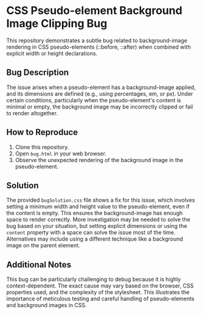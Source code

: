# CSS Pseudo-element Background Image Clipping Bug

This repository demonstrates a subtle bug related to background-image rendering in CSS pseudo-elements (::before, ::after) when combined with explicit width or height declarations.

## Bug Description

The issue arises when a pseudo-element has a background-image applied, and its dimensions are defined (e.g., using percentages, em, or px).  Under certain conditions, particularly when the pseudo-element's content is minimal or empty, the background image may be incorrectly clipped or fail to render altogether.

## How to Reproduce

1. Clone this repository.
2. Open `bug.html` in your web browser.
3. Observe the unexpected rendering of the background image in the pseudo-element.

## Solution

The provided `bugSolution.css` file shows a fix for this issue, which involves setting a minimum width and height value to the pseudo-element, even if the content is empty. This ensures the background-image has enough space to render correctly.  More investigation may be needed to solve the bug based on your situation, but setting explicit dimensions or using the `content` property with a space can solve the issue most of the time.  Alternatives may include using a different technique like a background image on the parent element.

## Additional Notes

This bug can be particularly challenging to debug because it is highly context-dependent.  The exact cause may vary based on the browser, CSS properties used, and the complexity of the stylesheet. This illustrates the importance of meticulous testing and careful handling of pseudo-elements and background images in CSS.